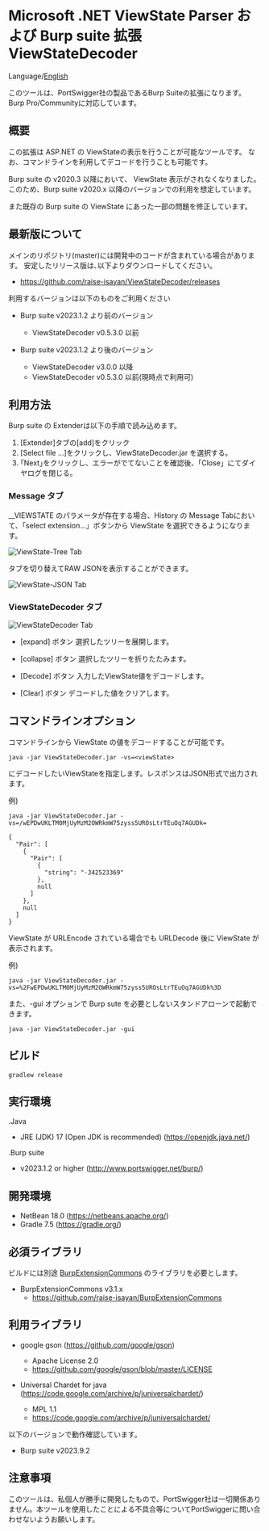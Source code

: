 Microsoft .NET ViewState Parser および Burp suite 拡張 ViewStateDecoder
=============

Language/[English](Readme.md)

このツールは、PortSwigger社の製品であるBurp Suiteの拡張になります。
Burp Pro/Communityに対応しています。

## 概要

この拡張は ASP.NET の ViewStateの表示を行うことが可能なツールです。
なお、コマンドラインを利用してデコードを行うことも可能です。

Burp suite の v2020.3 以降において、 ViewState 表示がされなくなりました。
このため、Burp suite v2020.x 以降のバージョンでの利用を想定しています。

また既存の Burp suite の ViewState にあった一部の問題を修正しています。

## 最新版について

メインのリポジトリ(master)には開発中のコードが含まれている場合があります。
安定したリリース版は､以下よりダウンロードしてください。

* https://github.com/raise-isayan/ViewStateDecoder/releases

利用するバージョンは以下のものをご利用ください

* Burp suite v2023.1.2 より前のバージョン
   * ViewStateDecoder v0.5.3.0 以前

* Burp suite v2023.1.2 より後のバージョン
   * ViewStateDecoder v3.0.0 以降
   * ViewStateDecoder v0.5.3.0  以前(現時点で利用可)

## 利用方法

Burp suite の Extenderは以下の手順で読み込めます。

1. [Extender]タブの[add]をクリック
2. [Select file ...]をクリックし、ViewStateDecoder.jar を選択する。
3. ｢Next｣をクリックし、エラーがでてないことを確認後、「Close」にてダイヤログを閉じる。

### Message タブ

__VIEWSTATE のパラメータが存在する場合、History の Message Tabにおいて、「select extension...」ボタンから ViewState を選択できるようになります。

![ViewState-Tree Tab](/image/ViewState-Tree.png)

タブを切り替えてRAW JSONを表示することができます。

![ViewState-JSON Tab](/image/ViewState-JSON.png)

### ViewStateDecoder タブ

![ViewStateDecoder Tab](/image/ViewStateDecoder.png)

- [expand] ボタン
    選択したツリーを展開します。

- [collapse] ボタン
    選択したツリーを折りたたみます。

- [Decode] ボタン
    入力したViewState値をデコードします。

- [Clear] ボタン
    デコードした値をクリアします。

## コマンドラインオプション

コマンドラインから ViewState の値をデコードすることが可能です。

```
java -jar ViewStateDecoder.jar -vs=<viewState>
```

<viewState> にデコードしたいViewStateを指定します。レスポンスはJSON形式で出力されます。


例)
```
java -jar ViewStateDecoder.jar -vs=/wEPDwUKLTM0MjUyMzM2OWRkmW75zyss5UROsLtrTEuOq7AGUDk=

{
  "Pair": [
    {
      "Pair": [
        {
          "string": "-342523369"
        },
        null
      ]
    },
    null
  ]
}
```

ViewState が URLEncode されている場合でも URLDecode 後に ViewState が表示されます。

例)
```
java -jar ViewStateDecoder.jar -vs=%2FwEPDwUKLTM0MjUyMzM2OWRkmW75zyss5UROsLtrTEuOq7AGUDk%3D
```

また、-gui オプションで Burp sute を必要としないスタンドアローンで起動できます。

```
java -jar ViewStateDecoder.jar -gui
```

## ビルド

```
gradlew release
```

## 実行環境

.Java
* JRE (JDK) 17 (Open JDK is recommended) (https://openjdk.java.net/)

.Burp suite
* v2023.1.2 or higher (http://www.portswigger.net/burp/)

## 開発環境
* NetBean 18.0 (https://netbeans.apache.org/)
* Gradle 7.5 (https://gradle.org/)

## 必須ライブラリ
ビルドには別途 [BurpExtensionCommons](https://github.com/raise-isayan/BurpExtensionCommons) のライブラリを必要とします。
* BurpExtensionCommons v3.1.x
  * https://github.com/raise-isayan/BurpExtensionCommons

## 利用ライブラリ

* google gson (https://github.com/google/gson)
  * Apache License 2.0
  * https://github.com/google/gson/blob/master/LICENSE

* Universal Chardet for java (https://code.google.com/archive/p/juniversalchardet/)
  * MPL 1.1
  * https://code.google.com/archive/p/juniversalchardet/


以下のバージョンで動作確認しています。
* Burp suite v2023.9.2

## 注意事項
このツールは、私個人が勝手に開発したもので、PortSwigger社は一切関係ありません。本ツールを使用したことによる不具合等についてPortSwiggerに問い合わせないようお願いします。
